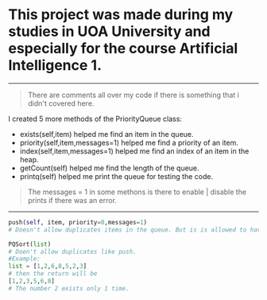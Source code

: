 # This project was made during my studies in UOA University and especially for the course Artificial Intelligence 1.

---

> There are comments all over my code if there is something that i didn't covered here.

I created 5 more methods of the PriorityQueue class:

- exists(self,item) helped me find an item in the queue.
- priority(self,item,messages=1) helped me find a priority of an item.
- index(self,item,messages=1) helped me find an index of an item in the heap.
- getCount(self) helped me find the length of the queue.
- printq(self) helped me print the queue for testing the code.

> The messages = 1 in some methons is there to enable | disable the prints if there was an error.

---

```python
push(self, item, priority=0,messages=1)
# Doesn't allow duplicates items in the queue. But is is allowed to have duplicates of priorities.
```

```python
PQSort(list)
# Doen't allow duplicates like push.
#Example:
list = [1,2,6,8,5,2,3]
# then the return will be
[1,2,3,5,6,8]
# The number 2 exists only 1 time. 
```
